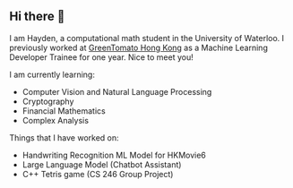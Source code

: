 ## Hi there 👋

I am Hayden, a computational math student in the University of Waterloo. I previously worked at [GreenTomato Hong Kong](https://www.gtomato.com/) as a Machine Learning Developer Trainee for one year. Nice to meet you!

I am currently learning:
- Computer Vision and Natural Language Processing
- Cryptography
- Financial Mathematics
- Complex Analysis

Things that I have worked on:
- Handwriting Recognition ML Model for HKMovie6
- Large Language Model (Chatbot Assistant)
- C++ Tetris game (CS 246 Group Project)
